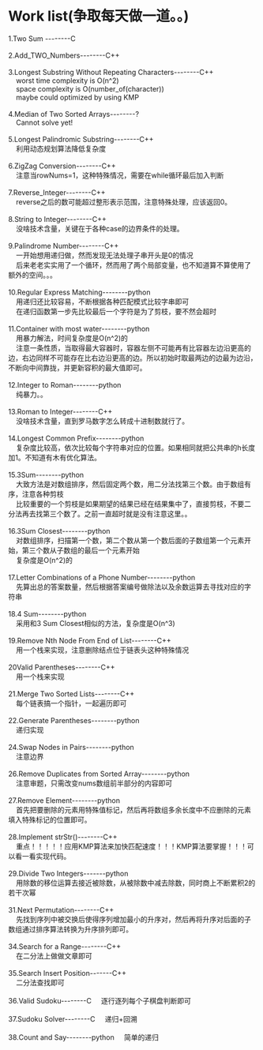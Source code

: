 Work list(争取每天做一道。。)
===================

1.Two Sum --------C<br /><br />
2.Add_TWO_Numbers--------C++<br /><br />
3.Longest Substring Without Repeating Characters--------C++<br />
&nbsp;&nbsp;&nbsp;&nbsp;worst time complexity is O(n^2)<br />
&nbsp;&nbsp;&nbsp;&nbsp;space complexity is O(number_of(character))<br />
&nbsp;&nbsp;&nbsp;&nbsp;maybe could optimized by using KMP<br /><br />
4.Median of Two Sorted Arrays--------?<br />
&nbsp;&nbsp;&nbsp;&nbsp;Cannot solve yet!<br /><br />
5.Longest Palindromic Substring--------C++<br />
&nbsp;&nbsp;&nbsp;&nbsp;利用动态规划算法降低复杂度<br /><br />
6.ZigZag Conversion--------C++<br />
&nbsp;&nbsp;&nbsp;&nbsp;注意当rowNums=1，这种特殊情况，需要在while循环最后加入判断<br /><br />
7.Reverse_Integer--------C++<br />
&nbsp;&nbsp;&nbsp;&nbsp;reverse之后的数可能超过整形表示范围，注意特殊处理，应该返回0。<br /><br />
8.String to Integer--------C++<br />
&nbsp;&nbsp;&nbsp;&nbsp;没啥技术含量，关键在于各种case的边界条件的处理。<br /><br />
9.Palindrome Number--------C++<br />
&nbsp;&nbsp;&nbsp;&nbsp;一开始想用递归做，然而发现无法处理子串开头是0的情况<br />
&nbsp;&nbsp;&nbsp;&nbsp;后来老老实实用了一个循环，然而用了两个局部变量，也不知道算不算使用了额外的空间。。。<br /><br />
10.Regular Express Matching--------python<br />
&nbsp;&nbsp;&nbsp;&nbsp;用递归还比较容易，不断根据各种匹配模式比较字串即可<br />
&nbsp;&nbsp;&nbsp;&nbsp;在递归函数第一步先比较最后一个字符是为了剪枝，要不然会超时<br /><br />
11.Container with most water--------python<br />
&nbsp;&nbsp;&nbsp;&nbsp;用暴力解法，时间复杂度是O(n^2)的<br />
&nbsp;&nbsp;&nbsp;&nbsp;注意一条性质，当取得最大容器时，容器左侧不可能再有比容器左边沿更高的边，右边同样不可能存在比右边沿更高的边。所以初始时取最两边的边最为边沿，不断向中间靠拢，并更新容积的最大值即可。<br /><br />
12.Integer to Roman--------python<br />
&nbsp;&nbsp;&nbsp;&nbsp;纯暴力。。<br /><br />
13.Roman to Integer--------C++<br />
&nbsp;&nbsp;&nbsp;&nbsp;没啥技术含量，直到罗马数字怎么转成十进制数就行了。<br /><br />
14.Longest Common Prefix--------python<br />
&nbsp;&nbsp;&nbsp;&nbsp;复杂度比较高，依次比较每个字符串对应的位置。如果相同就把公共串的h长度加1。不知道有木有优化算法。<br /><br />
15.3Sum--------python<br />
&nbsp;&nbsp;&nbsp;&nbsp;大致方法是对数组排序，然后固定两个数，用二分法找第三个数。由于数组有序，注意各种剪枝<br />
&nbsp;&nbsp;&nbsp;&nbsp;比较重要的一个剪枝是如果期望的结果已经在结果集中了，直接剪枝，不要二分法再去找第三个数了。之前一直超时就是没有注意这里。。<br /><br />
16.3Sum Closest--------python<br />
&nbsp;&nbsp;&nbsp;&nbsp;对数组排序，扫描第一个数，第二个数从第一个数后面的子数组第一个元素开始，第三个数从子数组的最后一个元素开始<br />
&nbsp;&nbsp;&nbsp;&nbsp;复杂度是O(n^2)的<br /><br />
17.Letter Combinations of a Phone Number--------python<br />
&nbsp;&nbsp;&nbsp;&nbsp;先算出总的答案数量，然后根据答案编号做除法以及余数运算去寻找对应的字符串<br /><br />
18.4 Sum--------python<br />
&nbsp;&nbsp;&nbsp;&nbsp;采用和3 Sum Closest相似的方法，复杂度是O(n^3)<br /><br />
19.Remove Nth Node From End of List--------C++<br/>
&nbsp;&nbsp;&nbsp;&nbsp;用一个栈来实现，注意删除结点位于链表头这种特殊情况<br /><br />
20Valid Parentheses--------C++<br/>
&nbsp;&nbsp;&nbsp;&nbsp;用一个栈来实现<br/><br/>
21.Merge Two Sorted Lists--------C++<br/>
&nbsp;&nbsp;&nbsp;&nbsp;每个链表搞一个指针，一起遍历即可<br/><br/>
22.Generate Parentheses--------python<br/>
&nbsp;&nbsp;&nbsp;&nbsp;递归实现<br/><br/>
24.Swap Nodes in Pairs--------python<br/>
&nbsp;&nbsp;&nbsp;&nbsp;注意边界<br/><br/>
26.Remove Duplicates from Sorted Array--------python<br/>
&nbsp;&nbsp;&nbsp;&nbsp;注意审题，只需改变nums数组前半部分的内容即可<br/><br/>
27.Remove Element--------python<br/>
&nbsp;&nbsp;&nbsp;&nbsp;首先把要删除的元素用特殊值标记，然后再将数组多余长度中不应删除的元素填入特殊标记的位置即可。<br/><br/>
28.Implement strStr()--------C++<br/>
&nbsp;&nbsp;&nbsp;&nbsp;重点！！！！！应用KMP算法来加快匹配速度！！！KMP算法要掌握！！！可以看一看实现代码。<br/><br/>
29.Divide Two Integers-------python<br/>
&nbsp;&nbsp;&nbsp;&nbsp;用除数的移位运算去接近被除数，从被除数中减去除数，同时商上不断累积2的若干次幂<br/><br/>
31.Next Permutation--------C++<br/>
&nbsp;&nbsp;&nbsp;&nbsp;先找到序列中被交换后使得序列增加最小的升序对，然后再将升序对后面的子数组通过排序算法转换为升序排列即可。<br/><br/>
34.Search for a Range--------C++<br/>
&nbsp;&nbsp;&nbsp;&nbsp;在二分法上做做文章即可<br/><br/>
35.Search Insert Position-------C++<br/>
&nbsp;&nbsp;&nbsp;&nbsp;二分法查找即可<br/><br/>
36.Valid Sudoku--------C
&nbsp;&nbsp;&nbsp;&nbsp;逐行逐列每个子棋盘判断即可<br/><br/>
37.Sudoku Solver--------C
&nbsp;&nbsp;&nbsp;&nbsp;递归+回溯<br/><br/>
38.Count and Say--------python
&nbsp;&nbsp;&nbsp;&nbsp;简单的递归<br/><br/>
